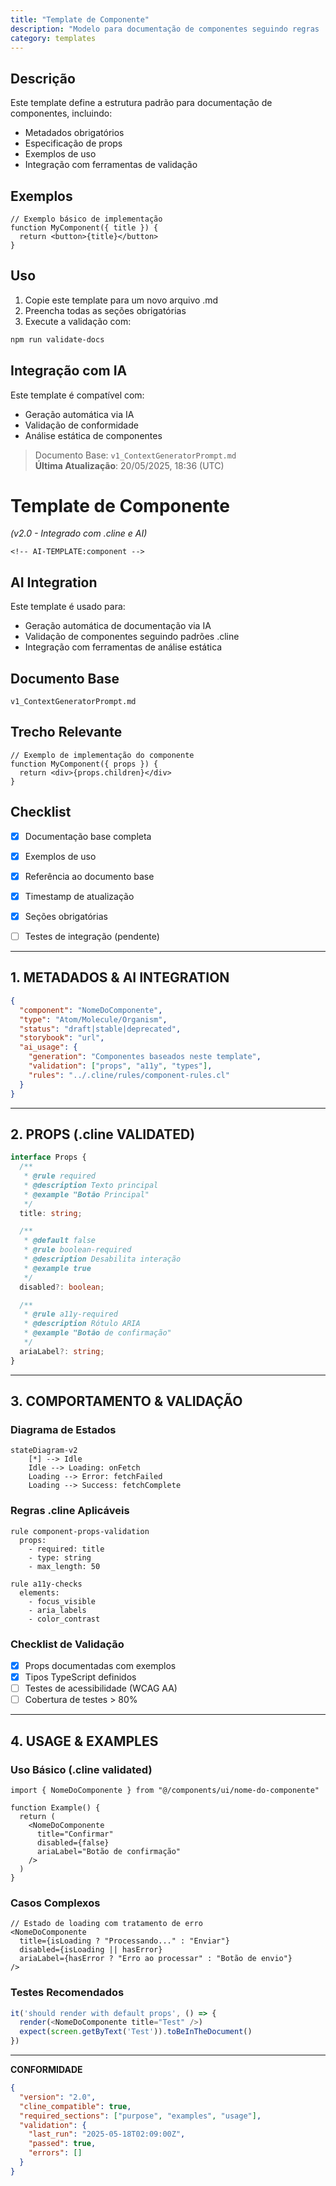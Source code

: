 ```yaml
---
title: "Template de Componente"
description: "Modelo para documentação de componentes seguindo regras .cline"
category: templates
---
```


## Descrição
Este template define a estrutura padrão para documentação de componentes, incluindo:
- Metadados obrigatórios
- Especificação de props
- Exemplos de uso
- Integração com ferramentas de validação

## Exemplos
```tsx
// Exemplo básico de implementação
function MyComponent({ title }) {
  return <button>{title}</button>
}
```

## Uso
1. Copie este template para um novo arquivo .md
2. Preencha todas as seções obrigatórias
3. Execute a validação com:
```bash
npm run validate-docs
```

## Integração com IA
Este template é compatível com:
- Geração automática via IA
- Validação de conformidade
- Análise estática de componentes

> Documento Base: `v1_ContextGeneratorPrompt.md`  
> **Última Atualização**: 20/05/2025, 18:36 (UTC)

# Template de Componente  
*(v2.0 - Integrado com .cline e AI)*  

`<!-- AI-TEMPLATE:component -->`

## AI Integration
Este template é usado para:
- Geração automática de documentação via IA
- Validação de componentes seguindo padrões .cline
- Integração com ferramentas de análise estática

## Documento Base
`v1_ContextGeneratorPrompt.md`

## Trecho Relevante
```tsx
// Exemplo de implementação do componente
function MyComponent({ props }) {
  return <div>{props.children}</div>
}
```

## Checklist
- [x] Documentação base completa
- [x] Exemplos de uso
- [x] Referência ao documento base
- [x] Timestamp de atualização
- [x] Seções obrigatórias
- [ ] Testes de integração (pendente)


---

## **1. METADADOS & AI INTEGRATION**  
```json
{
  "component": "NomeDoComponente",
  "type": "Atom/Molecule/Organism",
  "status": "draft|stable|deprecated",
  "storybook": "url",
  "ai_usage": {
    "generation": "Componentes baseados neste template",
    "validation": ["props", "a11y", "types"],
    "rules": "../.cline/rules/component-rules.cl"
  }
}
```

---

## **2. PROPS (.cline VALIDATED)**  
```typescript
interface Props {
  /**
   * @rule required
   * @description Texto principal
   * @example "Botão Principal"
   */
  title: string;

  /**
   * @default false
   * @rule boolean-required
   * @description Desabilita interação
   * @example true
   */
  disabled?: boolean;

  /**
   * @rule a11y-required
   * @description Rótulo ARIA
   * @example "Botão de confirmação"
   */
  ariaLabel?: string;
}
```

---

## **3. COMPORTAMENTO & VALIDAÇÃO**  
### Diagrama de Estados  
```mermaid
stateDiagram-v2
    [*] --> Idle
    Idle --> Loading: onFetch
    Loading --> Error: fetchFailed
    Loading --> Success: fetchComplete
```

### Regras .cline Aplicáveis  
```clinerules
rule component-props-validation
  props:
    - required: title
    - type: string
    - max_length: 50

rule a11y-checks
  elements:
    - focus_visible
    - aria_labels
    - color_contrast
```

### Checklist de Validação  
- [x] Props documentadas com exemplos  
- [x] Tipos TypeScript definidos  
- [ ] Testes de acessibilidade (WCAG AA)  
- [ ] Cobertura de testes > 80%  

---

## **4. USAGE & EXAMPLES**  
### Uso Básico (.cline validated)  
```tsx
import { NomeDoComponente } from "@/components/ui/nome-do-componente"

function Example() {
  return (
    <NomeDoComponente 
      title="Confirmar"
      disabled={false}
      ariaLabel="Botão de confirmação"
    />
  )
}
```

### Casos Complexos  
```tsx
// Estado de loading com tratamento de erro
<NomeDoComponente 
  title={isLoading ? "Processando..." : "Enviar"}
  disabled={isLoading || hasError}
  ariaLabel={hasError ? "Erro ao processar" : "Botão de envio"}
/>
```

### Testes Recomendados  
```typescript
it('should render with default props', () => {
  render(<NomeDoComponente title="Test" />)
  expect(screen.getByText('Test')).toBeInTheDocument()
})
```

---

**CONFORMIDADE**  
```json
{
  "version": "2.0",
  "cline_compatible": true,
  "required_sections": ["purpose", "examples", "usage"],
  "validation": {
    "last_run": "2025-05-18T02:09:00Z",
    "passed": true,
    "errors": []
  }
}
